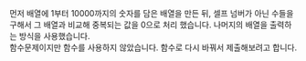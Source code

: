 먼저 배열에 1부터 10000까지의 숫자를 담은 배열을 만든 뒤, 셀프 넘버가 아닌 수들을 구해서 그 배열과 비교해 중복되는 값을 0으로 처리 했습니다.
나머지의 배열을 출력하는 방식을 사용했습니다.\
함수문제이지만 함수를 사용하지 않았습니다. 
함수로 다시 바꿔서 제출해보려고 합니다.
